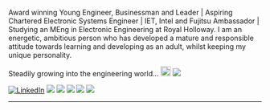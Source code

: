 Award winning Young Engineer, Businessman and Leader | Aspiring Chartered Electronic Systems Engineer | IET, Intel and Fujitsu Ambassador | Studying an MEng in Electronic Engineering at Royal Holloway. I am an energetic, ambitious person who has developed a mature and responsible attitude towards learning and developing as an adult, whilst keeping my unique personality.

Steadily growing into the engineering world... <img src="https://toppng.com/icon-is-two-gears-working-together-rd-ico-PNG-free-PNG-Images_444288" alt="" height="20">
![](https://github.com/AMACarter/github-stats/blob/master/generated/overview.svg)
<p>
  <a href="https://www.linkedin.com/in/amacarter/"><img src="https://img.shields.io/badge/LinkedIn--_.svg?style=social&logo=linkedin" alt="LinkedIn"></a>
  <a href="#"><img src="https://img.shields.io/badge/Python-Dev-_.svg?logo=python"></a>
  <a href="#"><img src="https://img.shields.io/badge/C++-Dev-_.svg?logo=c"></a>
  <a href="#"><img src="https://img.shields.io/badge/C Sharp-Dev-_.svg?logo=c"></a>
  <a href="#"><img src="https://img.shields.io/badge/HTML-WebDev-_.svg?logo=HTML"></a>
  <a href="#"><img src="https://img.shields.io/badge/Clean%20Code-Evangelist-_.svg"></a>
</p>

<hr>
